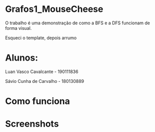 # Grafos1_MouseCheese
O trabalho é uma demonstração de como a BFS e a DFS funcionam de forma visual. 

Esqueci o template, depois arrumo

# Alunos:

Luan Vasco Cavalcante - 190111836

Sávio Cunha de Carvalho - 180130889

# Como funciona

# Screenshots

